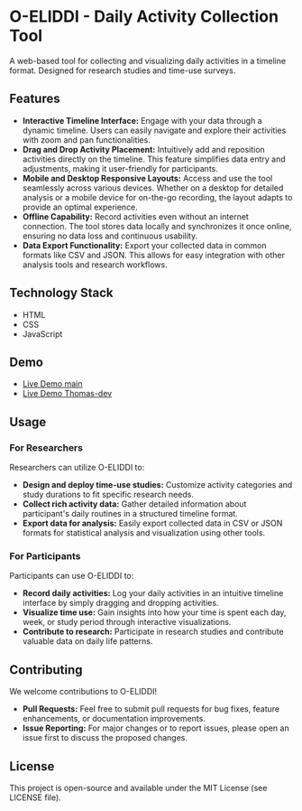 # O-ELIDDI - Daily Activity Collection Tool

A web-based tool for collecting and visualizing daily activities in a timeline format. Designed for research studies and time-use surveys.


## Features

*   **Interactive Timeline Interface:**  Engage with your data through a dynamic timeline. Users can easily navigate and explore their activities with zoom and pan functionalities.
*   **Drag and Drop Activity Placement:**  Intuitively add and reposition activities directly on the timeline. This feature simplifies data entry and adjustments, making it user-friendly for participants.
*   **Mobile and Desktop Responsive Layouts:**  Access and use the tool seamlessly across various devices. Whether on a desktop for detailed analysis or a mobile device for on-the-go recording, the layout adapts to provide an optimal experience.
*   **Offline Capability:**  Record activities even without an internet connection. The tool stores data locally and synchronizes it once online, ensuring no data loss and continuous usability.
*   **Data Export Functionality:**  Export your collected data in common formats like CSV and JSON. This allows for easy integration with other analysis tools and research workflows.

## Technology Stack

*   HTML
*   CSS
*   JavaScript

## Demo
*   [Live Demo main](https://taupe-sprite-bfbfdb.netlify.app/)
*   [Live Demo Thomas-dev](https://timediary-thomas-dev.netlify.app/)

## Usage

### For Researchers

Researchers can utilize O-ELIDDI to:

*   **Design and deploy time-use studies:** Customize activity categories and study durations to fit specific research needs.
*   **Collect rich activity data:** Gather detailed information about participant's daily routines in a structured timeline format.
*   **Export data for analysis:** Easily export collected data in CSV or JSON formats for statistical analysis and visualization using other tools.

### For Participants

Participants can use O-ELIDDI to:

*   **Record daily activities:**  Log your daily activities in an intuitive timeline interface by simply dragging and dropping activities.
*   **Visualize time use:**  Gain insights into how your time is spent each day, week, or study period through interactive visualizations.
*   **Contribute to research:**  Participate in research studies and contribute valuable data on daily life patterns.

## Contributing

We welcome contributions to O-ELIDDI!

*   **Pull Requests:**  Feel free to submit pull requests for bug fixes, feature enhancements, or documentation improvements.
*   **Issue Reporting:**  For major changes or to report issues, please open an issue first to discuss the proposed changes.

## License

This project is open-source and available under the MIT License (see LICENSE file).
